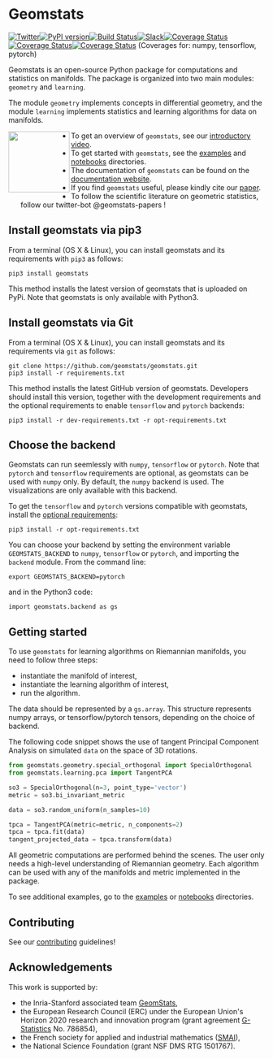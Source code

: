 # Geomstats
[![Twitter](https://img.shields.io/twitter/url/https/twitter.com/geomstats-papers.svg?style=social&label=Follow%20%40geomstats-papers)](https://twitter.com/geomstats)[![PyPI version](https://badge.fury.io/py/geomstats.svg)](https://badge.fury.io/py/geomstats)[![Build Status](https://travis-ci.org/geomstats/geomstats.svg?branch=master)](https://travis-ci.org/geomstats/geomstats)[![Slack](https://img.shields.io/badge/Slack-Join-yellow)](https://geomstats.slack.com/)[![Coverage Status](https://codecov.io/gh/geomstats/geomstats/branch/master/graph/badge.svg?flag=numpy)](https://codecov.io/gh/geomstats/geomstats)[![Coverage Status](https://codecov.io/gh/geomstats/geomstats/branch/master/graph/badge.svg?flag=tensorflow)](https://codecov.io/gh/geomstats/geomstats)[![Coverage Status](https://codecov.io/gh/geomstats/geomstats/branch/master/graph/badge.svg?flag=pytorch)](https://codecov.io/gh/geomstats/geomstats) (Coverages for: numpy, tensorflow, pytorch)


Geomstats is an open-source Python package for computations and statistics on manifolds. The package is organized into two main modules:
``geometry`` and ``learning``.

The module `geometry` implements concepts in differential geometry, and the module `learning` implements statistics and learning algorithms for data on manifolds.

<img align="left" src="https://raw.githubusercontent.com/ninamiolane/geomstats/master/examples/imgs/h2_grid.png" width=120 height=120>


- To get an overview of ```geomstats```, see our [introductory video](https://www.youtube.com/watch?v=Ju-Wsd84uG0&list=PLYx7XA2nY5GejOB1lsvriFeMytD1-VS1B&index=3).
- To get started with ```geomstats```, see the [examples](https://github.com/geomstats/geomstats/tree/master/examples) and [notebooks](https://github.com/geomstats/geomstats/tree/master/notebooks) directories.
- The documentation of ```geomstats``` can be found on the [documentation website](https://geomstats.github.io/).
- If you find ``geomstats`` useful, please kindly cite our [paper](https://jmlr.org/papers/v21/19-027.html).
- To follow the scientific literature on geometric statistics, follow our twitter-bot @geomstats-papers !

## Install geomstats via pip3

From a terminal (OS X & Linux), you can install geomstats and its requirements with ``pip3`` as follows:

```
pip3 install geomstats
```

This method installs the latest version of geomstats that is uploaded on PyPi. Note that geomstats is only available with Python3.

## Install geomstats via Git

From a terminal (OS X & Linux), you can install geomstats and its requirements via ``git`` as follows:

```
git clone https://github.com/geomstats/geomstats.git
pip3 install -r requirements.txt
```

This method installs the latest GitHub version of geomstats. Developers should install this version, together with the development requirements and the optional requirements to enable ``tensorflow`` and ``pytorch`` backends:

```
pip3 install -r dev-requirements.txt -r opt-requirements.txt
```

## Choose the backend

Geomstats can run seemlessly with ``numpy``, ``tensorflow`` or ``pytorch``. Note that ``pytorch`` and ``tensorflow`` requirements are optional, as geomstats can be used with ``numpy`` only. By default, the ``numpy`` backend is used. The visualizations are only available with this backend.

To get the ``tensorflow`` and ``pytorch`` versions compatible with geomstats, install the [optional requirements](https://github.com/geomstats/geomstats/blob/master/opt-requirements.txt):

```
pip3 install -r opt-requirements.txt
```

You can choose your backend by setting the environment variable ``GEOMSTATS_BACKEND`` to ``numpy``, ``tensorflow`` or ``pytorch``, and importing the ``backend`` module. From the command line:

```
export GEOMSTATS_BACKEND=pytorch
```

and in the Python3 code:

```
import geomstats.backend as gs
```

## Getting started

To use ``geomstats`` for learning
algorithms on Riemannian manifolds, you need to follow three steps:
- instantiate the manifold of interest,
- instantiate the learning algorithm of interest,
- run the algorithm.

The data should be represented by a ``gs.array``. This structure represents numpy arrays, or tensorflow/pytorch tensors, depending on the choice of backend.

The following code snippet shows the use of tangent Principal Component Analysis on simulated ``data`` on the
space of 3D rotations.

```python
from geomstats.geometry.special_orthogonal import SpecialOrthogonal
from geomstats.learning.pca import TangentPCA

so3 = SpecialOrthogonal(n=3, point_type='vector')
metric = so3.bi_invariant_metric

data = so3.random_uniform(n_samples=10)

tpca = TangentPCA(metric=metric, n_components=2)
tpca = tpca.fit(data)
tangent_projected_data = tpca.transform(data)
```

All geometric computations are performed behind the scenes.
The user only needs a high-level understanding of Riemannian geometry.
Each algorithm can be used with any of the manifolds and metric
implemented in the package.

To see additional examples, go to the [examples](https://github.com/geomstats/geomstats/tree/master/examples) or [notebooks](https://github.com/geomstats/geomstats/tree/master/notebooks) directories.

## Contributing

See our [contributing](https://github.com/geomstats/geomstats/blob/master/docs/contributing.rst) guidelines!

## Acknowledgements

This work is supported by:
- the Inria-Stanford associated team [GeomStats](http://www-sop.inria.fr/asclepios/projects/GeomStats/),
- the European Research Council (ERC) under the European Union's Horizon 2020 research and innovation program (grant agreement [G-Statistics](https://team.inria.fr/epione/en/research/erc-g-statistics/) No. 786854),
- the French society for applied and industrial mathematics ([SMAI](http://smai.emath.fr/)),
- the National Science Foundation (grant NSF DMS RTG 1501767).
